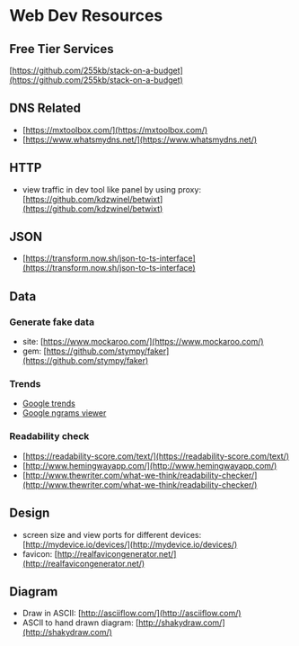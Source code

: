 # Web Dev Resources

## Free Tier Services

[https://github.com/255kb/stack-on-a-budget](https://github.com/255kb/stack-on-a-budget)

## DNS Related

* [https://mxtoolbox.com/](https://mxtoolbox.com/)
* [https://www.whatsmydns.net/](https://www.whatsmydns.net/)

## HTTP

* view traffic in dev tool like panel by using proxy: [https://github.com/kdzwinel/betwixt](https://github.com/kdzwinel/betwixt)

## JSON

* [https://transform.now.sh/json-to-ts-interface](https://transform.now.sh/json-to-ts-interface)

## Data

### Generate fake data

* site: [https://www.mockaroo.com/](https://www.mockaroo.com/)
* gem: [https://github.com/stympy/faker](https://github.com/stympy/faker)

### Trends

* [Google trends](https://www.google.com/trends/)
* [Google ngrams viewer](https://books.google.com/ngrams)

### Readability check

* [https://readability-score.com/text/](https://readability-score.com/text/)
* [http://www.hemingwayapp.com/](http://www.hemingwayapp.com/)
* [http://www.thewriter.com/what-we-think/readability-checker/](http://www.thewriter.com/what-we-think/readability-checker/)

## Design

* screen size and view ports for different devices: [http://mydevice.io/devices/](http://mydevice.io/devices/)
* favicon: [http://realfavicongenerator.net/](http://realfavicongenerator.net/)

## Diagram

* Draw in ASCII: [http://asciiflow.com/](http://asciiflow.com/)
* ASCII to hand drawn diagram: [http://shakydraw.com/](http://shakydraw.com/)

